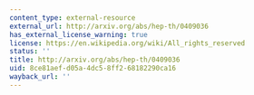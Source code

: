 ```yaml
---
content_type: external-resource
external_url: http://arxiv.org/abs/hep-th/0409036
has_external_license_warning: true
license: https://en.wikipedia.org/wiki/All_rights_reserved
status: ''
title: http://arxiv.org/abs/hep-th/0409036
uid: 8ce81aef-d05a-4dc5-8ff2-68182290ca16
wayback_url: ''
---
```

